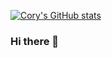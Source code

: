 [![Cory's GitHub stats](https://github-readme-stats.vercel.app/api?username=crice802)](https://github.com/anuraghazra/github-readme-stats)

### Hi there 👋

<!--
**crice802/crice802** is a ✨ _special_ ✨ repository because its `README.md` (this file) appears on your GitHub profile.

Here are some ideas to get you started:

- 🔭 I’m currently working on ...
- 🌱 I’m currently learning ...
- 👯 I’m looking to collaborate on ...
- 🤔 I’m looking for help with ...
- 💬 Ask me about ...
- 📫 How to reach me: ...
- 😄 Pronouns: ...
- ⚡ Fun fact: ...
-->
